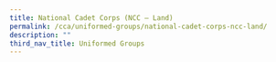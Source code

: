 ```yaml
---
title: National Cadet Corps (NCC – Land)
permalink: /cca/uniformed-groups/national-cadet-corps-ncc-land/
description: ""
third_nav_title: Uniformed Groups
---
```

